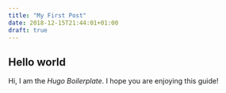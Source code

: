 ```yaml
---
title: "My First Post"
date: 2018-12-15T21:44:01+01:00
draft: true
---
```


## Hello world
Hi, I am the *Hugo Boilerplate*. I hope you are enjoying this guide!
